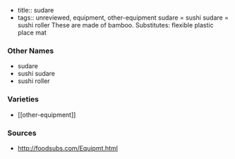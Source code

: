 - title:: sudare
- tags:: unreviewed, equipment, other-equipment
sudare = sushi sudare = sushi roller These are made of bamboo. Substitutes: flexible plastic place mat

### Other Names

* sudare
* sushi sudare
* sushi roller

### Varieties

* [[other-equipment]]

### Sources
* http://foodsubs.com/Equipmt.html
